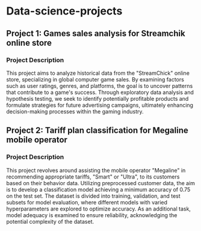 # Data-science-projects
## Project 1: Games sales analysis for Streamchik online store
### Project Description

This project aims to analyze historical data from the "StreamChick" online store, specializing in global computer game sales. By examining factors such as user ratings, genres, and platforms, the goal is to uncover patterns that contribute to a game's success. Through exploratory data analysis and hypothesis testing, we seek to identify potentially profitable products and formulate strategies for future advertising campaigns, ultimately enhancing decision-making processes within the gaming industry.

## Project 2: Tariff plan classification for Megaline mobile operator
### Project Description

This project revolves around assisting the mobile operator "Megaline" in recommending appropriate tariffs, "Smart" or "Ultra", to its customers based on their behavior data. Utilizing preprocessed customer data, the aim is to develop a classification model achieving a minimum accuracy of 0.75 on the test set. The dataset is divided into training, validation, and test subsets for model evaluation, where different models with varied hyperparameters are explored to optimize accuracy. As an additional task, model adequacy is examined to ensure reliability, acknowledging the potential complexity of the dataset.
